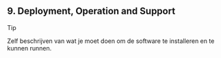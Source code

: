 ## 9. Deployment, Operation and Support

> [!TIP]
> Zelf beschrijven van wat je moet doen om de software te installeren en te kunnen runnen.